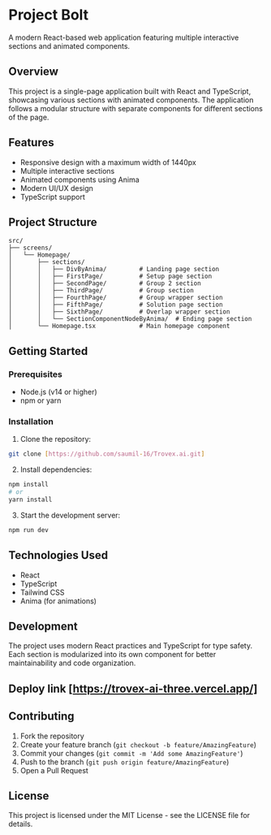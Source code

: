 # Project Bolt

A modern React-based web application featuring multiple interactive sections and animated components.

## Overview

This project is a single-page application built with React and TypeScript, showcasing various sections with animated components. The application follows a modular structure with separate components for different sections of the page.

## Features

- Responsive design with a maximum width of 1440px
- Multiple interactive sections
- Animated components using Anima
- Modern UI/UX design
- TypeScript support

## Project Structure

```
src/
├── screens/
│   └── Homepage/
│       ├── sections/
│       │   ├── DivByAnima/         # Landing page section
│       │   ├── FirstPage/          # Setup page section
│       │   ├── SecondPage/         # Group 2 section
│       │   ├── ThirdPage/          # Group section
│       │   ├── FourthPage/         # Group wrapper section
│       │   ├── FifthPage/          # Solution page section
│       │   ├── SixthPage/          # Overlap wrapper section
│       │   └── SectionComponentNodeByAnima/  # Ending page section
│       └── Homepage.tsx            # Main homepage component
```

## Getting Started

### Prerequisites

- Node.js (v14 or higher)
- npm or yarn

### Installation

1. Clone the repository:
```bash
git clone [https://github.com/saumil-16/Trovex.ai.git]
```

2. Install dependencies:
```bash
npm install
# or
yarn install
```

3. Start the development server:
```bash
npm run dev

```

## Technologies Used

- React
- TypeScript
- Tailwind CSS
- Anima (for animations)

## Development

The project uses modern React practices and TypeScript for type safety. Each section is modularized into its own component for better maintainability and code organization.
## Deploy link [https://trovex-ai-three.vercel.app/]
## Contributing

1. Fork the repository
2. Create your feature branch (`git checkout -b feature/AmazingFeature`)
3. Commit your changes (`git commit -m 'Add some AmazingFeature'`)
4. Push to the branch (`git push origin feature/AmazingFeature`)
5. Open a Pull Request

## License

This project is licensed under the MIT License - see the LICENSE file for details.
